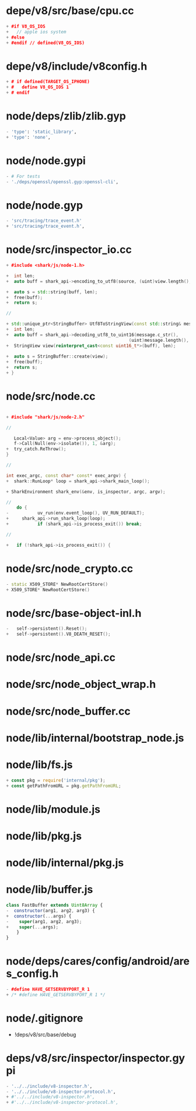 
# depe/v8/src/base/cpu.cc

```cpp
+ #if V8_OS_IOS
+   // apple ios system
+ #else
+ #endif // defined(V8_OS_IOS) 
```

# depe/v8/include/v8config.h

```cpp
+ # if defined(TARGET_OS_IPHONE)
+ #   define V8_OS_IOS 1
+ # endif
```

# node/deps/zlib/zlib.gyp

```py
- 'type': 'static_library',
+ 'type': 'none',
```

# node/node.gypi

```py
- # For tests
- './deps/openssl/openssl.gyp:openssl-cli',
```

# node/node.gyp

```py
- 'src/tracing/trace_event.h'
+ 'src/tracing/trace_event.h',
```

# node/src/inspector_io.cc

```cc
+ #include <shark/js/node-1.h>

+  int len;
+  auto buff = shark_api->encoding_to_utf8(source, (uint)view.length(), &len);

+  auto s = std::string(buff, len);
+  free(buff);
+  return s;

// 

+ std::unique_ptr<StringBuffer> Utf8ToStringView(const std::string& message) {
+  int len;
+  auto buff = shark_api->decoding_utf8_to_uint16(message.c_str(),
                                               (uint)message.length(), &len);
+  StringView view(reinterpret_cast<const uint16_t*>(buff), len);
  
+  auto s = StringBuffer::create(view);
+  free(buff);
+  return s;
+ }

```

# node/src/node.cc

```cc

+ #include "shark/js/node-2.h"

//

   Local<Value> arg = env->process_object();
   f->Call(Null(env->isolate()), 1, &arg);
+  try_catch.ReThrow();
}

//

int exec_argc, const char* const* exec_argv) {
+  shark::RunLoop* loop = shark_api->shark_main_loop();

+ SharkEnvironment shark_env(&env, is_inspector, argc, argv);

// 
    do {
-			uv_run(env.event_loop(), UV_RUN_DEFAULT);
+     shark_api->run_shark_loop(loop);
+			if (shark_api->is_process_exit()) break;

//

+	if (!shark_api->is_process_exit()) {

```

# node/src/node_crypto.cc

```cc
- static X509_STORE* NewRootCertStore()
+ X509_STORE* NewRootCertStore()
```

# node/src/base-object-inl.h

```cc
-   self->persistent().Reset();
+   self->persistent().V8_DEATH_RESET();
```

# node/src/node_api.cc
# node/src/node_object_wrap.h
# node/src/node_buffer.cc

# node/lib/internal/bootstrap_node.js
# node/lib/fs.js

```js
+ const pkg = require('internal/pkg');
+ const getPathFromURL = pkg.getPathFromURL;
```

# node/lib/module.js
# node/lib/pkg.js
# node/lib/internal/pkg.js

# node/lib/buffer.js

```js
class FastBuffer extends Uint8Array {
-  constructor(arg1, arg2, arg3) {
+  constructor(...args) {
-    super(arg1, arg2, arg3);
+    super(...args);
	}
}
```

# node/deps/cares/config/android/ares_config.h

```cc
- #define HAVE_GETSERVBYPORT_R 1
+ /* #define HAVE_GETSERVBYPORT_R 1 */
```

# node/.gitignore

+ !deps/v8/src/base/debug

# deps/v8/src/inspector/inspector.gypi

```py
- '../../include/v8-inspector.h',
- '../../include/v8-inspector-protocol.h',
+ #'../../include/v8-inspector.h',
+ #'../../include/v8-inspector-protocol.h',
```
